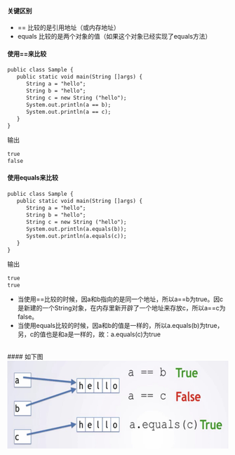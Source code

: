 
#### 关键区别
- == 比较的是引用地址（或内存地址）
- equals 比较的是两个对象的值（如果这个对象已经实现了equals方法）

#### 使用==来比较
```
public class Sample {
   public static void main(String []args) {
      String a = "hello";
      String b = "hello";
      String c = new String ("hello");
      System.out.println(a == b);
      System.out.println(a == c);
   }
}
```
输出
```
true
false
```

#### 使用equals来比较
```
public class Sample {
   public static void main(String []args) {
      String a = "hello";
      String b = "hello";
      String c = new String ("hello");
      System.out.println(a.equals(b));
      System.out.println(a.equals(c));
   }
}
```
输出
```
true
true
```
- 当使用==比较的时候，因a和b指向的是同一个地址，所以a==b为true。因c是新建的一个String对象，在内存里新开辟了一个地址来存放c，所以a==c为false。
- 当使用equals比较的时候，因a和b的值是一样的，所以a.equals(b)为true，另，c的值也是和a是一样的，故：a.equals(c)为true
<br/>
#### 如下图
<img src='data/equals-equals.png' width=600 height=200/>
